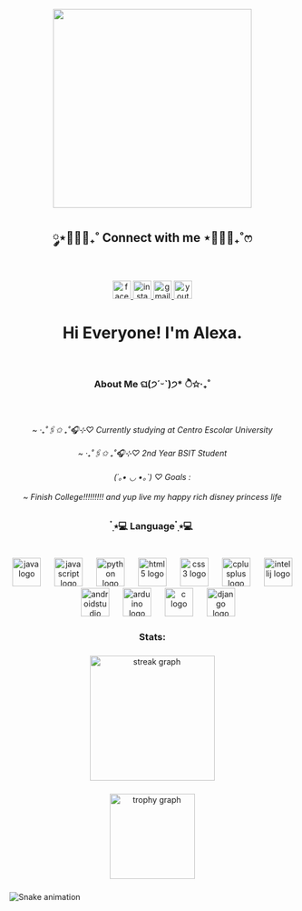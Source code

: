 <br clear="both">

<div align="center">
  <img height="350" src="https://media.giphy.com/media/v1.Y2lkPTc5MGI3NjExZTY1b2EzeWdidmZ6aG1rMDZka21vM2o2ZnRpc2NpbzVuNnhiOThldSZlcD12MV9naWZzX3NlYXJjaCZjdD1n/FrnpqArQZtti8/giphy.gif"  />
</div>

###

<h2 align="center">༘⋆🌷🫧💭₊˚ Connect with me ⋆🌷🫧💭₊˚ෆ</h2>

###

<br clear="both">

<div align="center">
  <a href="https://www.facebook.com/lxkyl/" target="_blank">
    <img src="https://img.shields.io/static/v1?message=Facebook&logo=facebook&label=&color=1877F2&logoColor=white&labelColor=&style=flat" height="32" alt="facebook logo"  />
  </a>
  <a href="https://www.instagram.com/alxkyl/" target="_blank">
    <img src="https://img.shields.io/static/v1?message=Instagram&logo=instagram&label=&color=E4405F&logoColor=white&labelColor=&style=flat" height="32" alt="instagram logo"  />
  </a>
  <a href="https://myaccount.google.com/u/0/?utm_source=OGB&utm_medium=app&pageId=none" target="_blank">
    <img src="https://img.shields.io/static/v1?message=Gmail&logo=gmail&label=&color=D14836&logoColor=white&labelColor=&style=flat" height="32" alt="gmail logo"  />
  </a>
  <a href="https://www.youtube.com/@rihanna" target="_blank">
    <img src="https://img.shields.io/static/v1?message=Youtube&logo=youtube&label=&color=FF0000&logoColor=white&labelColor=&style=flat" height="32" alt="youtube logo"  />
  </a>
</div>

###

<h1 align="center">Hi Everyone! I'm Alexa.</h1>

###

<br clear="both">

<h3 align="center">About Me ଘ(੭ˊᵕˋ)੭* ੈ✩‧₊˚</h3>

###

<br clear="both">

<h6 align="center">~ ‧₊˚🖇️✩ ₊˚🎧⊹♡ Currently studying at Centro Escolar University<br><br>~ ‧₊˚🖇️✩ ₊˚🎧⊹♡ 2nd Year BSIT Student<br><br>(´｡• ◡ •｡`) ♡ Goals :<br><br>    ~ Finish College!!!!!!!!! and yup live my happy rich disney princess life</h6>

###

<h3 align="center">๋࣭ ⭑💻 Language ๋࣭ ⭑💻</h3>

###

<br clear="both">

<div align="center">
  <img src="https://cdn.jsdelivr.net/gh/devicons/devicon/icons/java/java-original.svg" height="50" alt="java logo"  />
  <img width="16" />
  <img src="https://cdn.jsdelivr.net/gh/devicons/devicon/icons/javascript/javascript-original.svg" height="50" alt="javascript logo"  />
  <img width="16" />
  <img src="https://cdn.jsdelivr.net/gh/devicons/devicon/icons/python/python-original.svg" height="50" alt="python logo"  />
  <img width="16" />
  <img src="https://cdn.jsdelivr.net/gh/devicons/devicon/icons/html5/html5-original.svg" height="50" alt="html5 logo"  />
  <img width="16" />
  <img src="https://cdn.jsdelivr.net/gh/devicons/devicon/icons/css3/css3-original.svg" height="50" alt="css3 logo"  />
  <img width="16" />
  <img src="https://cdn.jsdelivr.net/gh/devicons/devicon/icons/cplusplus/cplusplus-original.svg" height="50" alt="cplusplus logo"  />
  <img width="16" />
  <img src="https://cdn.jsdelivr.net/gh/devicons/devicon/icons/intellij/intellij-original.svg" height="50" alt="intellij logo"  />
  <img width="16" />
  <img src="https://cdn.jsdelivr.net/gh/devicons/devicon/icons/androidstudio/androidstudio-original.svg" height="50" alt="androidstudio logo"  />
  <img width="16" />
  <img src="https://cdn.jsdelivr.net/gh/devicons/devicon/icons/arduino/arduino-original.svg" height="50" alt="arduino logo"  />
  <img width="16" />
  <img src="https://cdn.jsdelivr.net/gh/devicons/devicon/icons/c/c-original.svg" height="50" alt="c logo"  />
  <img width="16" />
  <img src="https://cdn.jsdelivr.net/gh/devicons/devicon/icons/django/django-plain.svg" height="50" alt="django logo"  />
</div>

###

<h3 align="center">Stats:</h3>

###

<div align="center">
  <img src="https://streak-stats.demolab.com?user=Alexakyle&locale=en&mode=daily&theme=dark&hide_border=false&border_radius=5&order=3" height="220" alt="streak graph"  />
</div>

###

<div align="center">
  <img src="https://github-profile-trophy.vercel.app?username=Alexakyle&theme=dracula&column=-1&row=1&margin-w=8&margin-h=8&no-bg=false&no-frame=false&order=4" height="150" alt="trophy graph"  />
</div>

###

<img src="https://raw.githubusercontent.com/Alexakyle/Alexakyle/output/snake.svg" alt="Snake animation" />

###
